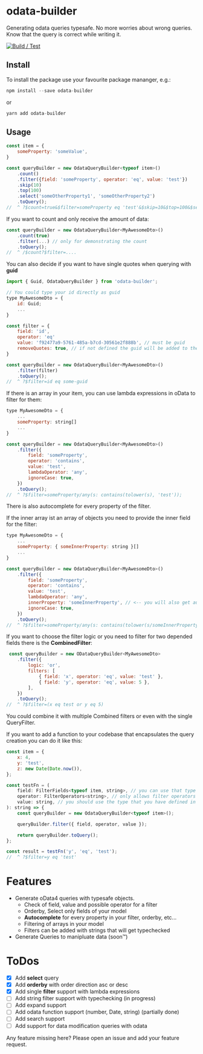 # odata-builder
Generating odata queries typesafe. No more worries about wrong queries. Know that the query is correct while writing it.

[![Build / Test](https://github.com/nbyx/odata-builder/actions/workflows/build-and-test.yml/badge.svg)](https://github.com/nbyx/odata-builder/actions/workflows/build-and-test.yml)

## Install
To install the package use your favourite package mananger, e.g.:

```javascript
npm install --save odata-builder
```
or
```javascript
yarn add odata-builder
```
## Usage
```javascript
const item = {
    someProperty: 'someValue',
}

const queryBuilder = new OdataQueryBuilder<typeof item>()
    .count()
    .filter({field: 'someProperty', operator: 'eq', value: 'test'})
    .skip(10)
    .top(100)
    .select('someOtherProperty1', 'someOtherProperty2')
    .toQuery();
//  ^ ?$count=true&$filter=someProperty eq 'test'&$skip=10&$top=100&$select=someOtherProperty1, someOtherProperty2
```
If you want to count and only receive the amount of data:

```javascript
const queryBuilder = new OdataQueryBuilder<MyAwesomeDto>()
    .count(true)
    .filter(...) // only for demonstrating the count
    .toQuery();
//  ^ /$count?$filter=....
```

You can also decide if you want to have single quotes when querying with **guid**

```javascript
import { Guid, OdataQueryBuilder } from 'odata-builder';

// You could type your id directly as guid
type MyAwesomeDto = {
    id: Guid;
    ...
}

const filter = {
    field: 'id',
    operator: 'eq'
    value: 'f92477a9-5761-485a-b7cd-30561e2f888b', // must be guid
    removeQuotes: true, // if not defined the guid will be added to the query with single quotes
}

const queryBuilder = new OdataQueryBuilder<MyAwesomeDto>()
    .filter(filter)
    .toQuery();
//  ^ ?$filter=id eq some-guid

```

If there is an array in your item, you can use lambda expressions in oData to filter for them:

```javascript
type MyAwesomeDto = {
    ...
    someProperty: string[]
    ...
}

const queryBuilder = new OdataQueryBuilder<MyAwesomeDto>()
    .filter({
        field: 'someProperty',
        operator: 'contains',
        value: 'test',
        lambdaOperator: 'any',
        ignoreCase: true,
    })
    .toQuery();
//  ^ ?$filter=someProperty/any(s: contains(tolower(s), 'test'));
```

There is also autocomplete for every property of the filter.

If the inner array ist an array of objects you need to provide the inner field for the filter:

```javascript
type MyAwesomeDto = {
    ...
    someProperty: { someInnerProperty: string }[]
    ...
}

const queryBuilder = new OdataQueryBuilder<MyAwesomeDto>()
    .filter({
        field: 'someProperty',
        operator: 'contains',
        value: 'test',
        lambdaOperator: 'any',
        innerProperty: 'someInnerProperty', // <-- you will also get autocomplete for this property
        ignoreCase: true,
    })
    .toQuery();
//  ^ ?$filter=someProperty/any(s: contains(tolower(s/someInnerProperty), 'test'));

```

If you want to choose the filter logic or you need to filter for two depended fields there is the **CombinedFilter**:

```javascript
 const queryBuilder = new ODataQueryBuilder<MyAwesomeDto>
    .filter({
        logic: 'or',
        filters: [
            { field: 'x', operator: 'eq', value: 'test' },
            { field: 'y', operator: 'eq', value: 5 },
        ],
    })
    .toQuery();
//  ^ ?$filter=(x eq test or y eq 5)
```
You could combine it with multiple Combined filters or even with the single QueryFilter.

If you want to add a function to your codebase that encapsulates the query creation you can do it like this:

```javascript
const item = {
    x: 4,
    y: 'test',
    z: new Date(Date.now()),
};

const testFn = (
    field: FilterFields<typeof item, string>, // you can use that type to get only the fields with type string
    operator: FilterOperators<string>, // only allows filter operators for the given type
    value: string, // you should use the type that you have defined in the FilterFields type
): string => {
    const queryBuilder = new OdataQueryBuilder<typeof item>();

    queryBuilder.filter({ field, operator, value });

    return queryBuilder.toQuery();
};

const result = testFn('y', 'eq', 'test');
//  ^ ?$filter=y eq 'test'
```

# Features
* Generate oData4 queries with typesafe objects.
    * Check of field, value and possible operator for a filter
    * Orderby, Select only fields of your model
    * **Autocomplete** for every property in your filter, orderby, etc...
    * Filtering of arrays in your model
    * Filters can be added with strings that will get typechecked
* Generate Queries to manipluate data (soon™)
# ToDos
- [x] Add **select** query
- [x] Add **orderby** with order direction asc or desc
- [x] Add single **filter** support with lambda expressions
- [ ] Add string filter support with typechecking (in progress)
- [ ] Add expand support
- [ ] Add odata function support (number, Date, string) (partially done)
- [ ] Add search support
- [ ] Add support for data modification queries with odata 

Any feature missing here? Please open an issue and add your feature request.
